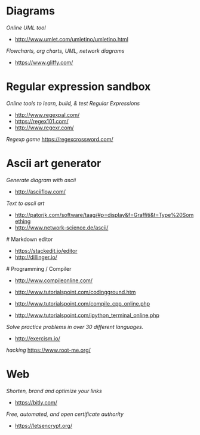 
# Diagrams

*Online UML tool*

+ http://www.umlet.com/umletino/umletino.html

*Flowcharts, org charts, UML, network diagrams*

+ https://www.gliffy.com/


# Regular expression sandbox

*Online tools to learn, build, & test Regular Expressions*

+ http://www.regexpal.com/
+ https://regex101.com/
+ http://www.regexr.com/

*Regexp game*
https://regexcrossword.com/

# Ascii art generator

*Generate diagram with ascii*

+ http://asciiflow.com/

*Text to ascii art*

+ http://patorjk.com/software/taag/#p=display&f=Graffiti&t=Type%20Something
+ http://www.network-science.de/ascii/

# Markdown editor

+ https://stackedit.io/editor
+ http://dillinger.io/

# Programming / Compiler

+ http://www.compileonline.com/

+ http://www.tutorialspoint.com/codingground.htm
+ http://www.tutorialspoint.com/compile_cpp_online.php
+ http://www.tutorialspoint.com/ipython_terminal_online.php

*Solve practice problems in over 30 different languages.*
+ http://exercism.io/

*hacking*
https://www.root-me.org/

# Web

*Shorten, brand and optimize your links*
+ https://bitly.com/

*Free, automated, and open certificate authority*
+ https://letsencrypt.org/





